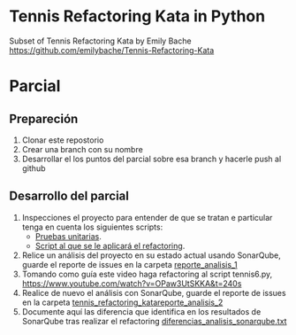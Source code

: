 # Tennis Refactoring Kata in Python

Subset of Tennis Refactoring Kata by Emily Bache https://github.com/emilybache/Tennis-Refactoring-Kata


# Parcial

## Prepareción

1. Clonar este repostorio
2. Crear una branch con su nombre
3. Desarrollar el los puntos del parcial sobre esa branch y hacerle push al github


## Desarrollo del parcial

1. Inspecciones el proyecto para entender de que se tratan e particular tenga en cuenta los siguientes scripts:
    * [Pruebas unitarias](tennis_refactoring_kata/tennis_test.py).
    * [Script al que se le aplicará el refactoring](tennis_refactoring_kata/tennis6.py).
2. Relice un análisis del proyecto en su estado actual usando SonarQube, guarde el reporte de issues en la carpeta [reporte_analisis_1](tennis_refactoring_kata/reporte_analisis_1)
3. Tomando como guía este video haga refactoring al script tennis6.py, https://www.youtube.com/watch?v=OPaw3UtSKKA&t=240s
4. Realice de nuevo el análisis con SonarQube, guarde el reporte de issues en la carpeta [tennis_refactoring_katareporte_analisis_2](tennis_refactoring_kata/reporte_analisis_2)
5. Documente aquí las diferencia que identifica en los resultados de SonarQube tras realizar el refactoring [diferencias_analisis_sonarqube.txt](tennis_refactoring_kata/diferencias_analisis_sonarqube.txt)

